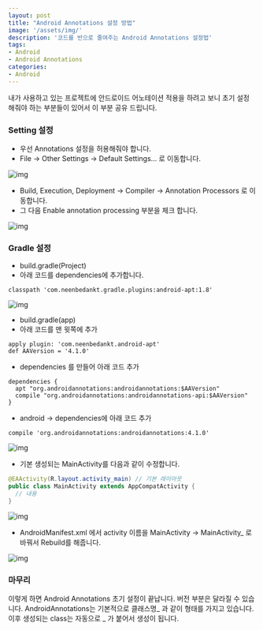 ```yaml
---
layout: post
title: "Android Annotations 설정 방법"
image: '/assets/img/'
description: '코드를 반으로 줄여주는 Android Annotations 설정법'
tags:
- Android
- Android Annotations
categories:
- Android
---
```


내가 사용하고 있는 프로젝트에 안드로이드 어노테이션 적용을 하려고 보니 초기 설정 해줘야 하는 부분들이 있어서 이 부분 공유 드립니다.

### Setting 설정

- 우선 Annotations 설정을 허용해줘야 합니다.
- File -> Other Settings -> Default Settings... 로 이동합니다.

![img](https://cdn-images-1.medium.com/max/2000/1*nolZaC500rFyWw7DDqS2Fw.png)


- Build, Execution, Deployment -> Compiler -> Annotation Processors 로 이동합니다.
- 그 다음 Enable annotation processing 부분을 체크 합니다.

![img](https://cdn-images-1.medium.com/max/1600/1*LnmqZhsdT1brVeX5OuXoPQ.png)

### Gradle 설정
- build.gradle(Project)
- 아래 코드를 dependencies에 추가합니다.

```
classpath 'com.neenbedankt.gradle.plugins:android-apt:1.8'
```

![img](https://cdn-images-1.medium.com/max/2000/1*Xs-Nd7c8gpDma-yW0dnzBQ.png)

- build.gradle(app)
- 아래 코드를 맨 윗쪽에 추가

```
apply plugin: 'com.neenbedankt.android-apt'
def AAVersion = '4.1.0'
```

- dependencies 를 만들어 아래 코드 추가

```
dependencies {
  apt "org.androidannotations:androidannotations:$AAVersion"
  compile "org.androidannotations:androidannotations-api:$AAVersion"
}
```

- android -> dependencies에 아래 코드 추가

```
compile 'org.androidannotations:androidannotations:4.1.0'
```

![img](https://cdn-images-1.medium.com/max/2000/1*bVW0foXiv0NmNP1mMouIlA.png)

- 기본 생성되는 MainActivity를 다음과 같이 수정합니다.

```java
@EAActivity(R.layout.activity_main) // 기본 레이아웃
public class MainActivity extends AppCompatActivity {
  // 내용  
}
```
![img](https://cdn-images-1.medium.com/max/2000/1*sBFbr7j2bZRCwxmqgEh_YA.png)


- AndroidManifest.xml 에서 activity 이름을 MainActivity -> MainActivity_ 로 바꿔서 Rebuild를 해줍니다.

![img](https://cdn-images-1.medium.com/max/2000/1*aVZS7mbFlPv63ExbkTzH0w.png)

### 마무리
이렇게 하면 Android Annotations 초기 설정이 끝납니다. 버전 부분은 달라질 수 있습니다. AndroidAnnotations는 기본적으로 클래스명_ 과 같이 형태를 가지고 있습니다. 이후 생성되는 class는 자동으로 _ 가 붙어서 생성이 됩니다.
